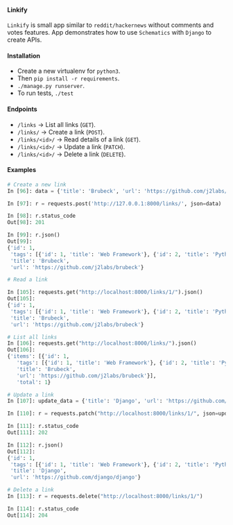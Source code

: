 #### Linkify

`Linkify` is small app similar to `reddit/hackernews` without comments and votes features.
App demonstrates how to use `Schematics` with `Django` to create APIs.

#### Installation

- Create a new virtualenv for `python3`.
- Then `pip install -r requirements`.
- `./manage.py runserver`.
- To run tests, `./test`

#### Endpoints

- `/links` -> List all links (`GET`).
- `/links/` -> Create a link (`POST`).
- `/links/<id>/` -> Read details of a link (`GET`).
- `/links/<id>/` -> Update a link (`PATCH`).
- `/links/<id>/` -> Delete a link (`DELETE`).

#### Examples

```python
# Create a new link
In [96]: data = {'title': 'Brubeck', 'url': 'https://github.com/j2labs/brubeck', 'tags':['Web Framework', 'Python']}

In [97]: r = requests.post('http://127.0.0.1:8000/links/', json=data)

In [98]: r.status_code
Out[98]: 201

In [99]: r.json()
Out[99]:
{'id': 1,
 'tags': [{'id': 1, 'title': 'Web Framework'}, {'id': 2, 'title': 'Python'}],
 'title': 'Brubeck',
 'url': 'https://github.com/j2labs/brubeck'}

# Read a link

In [105]: requests.get("http://localhost:8000/links/1/").json()
Out[105]:
{'id': 1,
 'tags': [{'id': 1, 'title': 'Web Framework'}, {'id': 2, 'title': 'Python'}],
 'title': 'Brubeck',
 'url': 'https://github.com/j2labs/brubeck'}

# List all links
In [106]: requests.get("http://localhost:8000/links/").json()
Out[106]:
{'items': [{'id': 1,
   'tags': [{'id': 1, 'title': 'Web Framework'}, {'id': 2, 'title': 'Python'}],
   'title': 'Brubeck',
   'url': 'https://github.com/j2labs/brubeck'}],
   'total': 1}

# Update a link
In [107]: update_data = {'title': 'Django', 'url': 'https://github.com/django/django'}

In [110]: r = requests.patch("http://localhost:8000/links/1/", json=update_data)

In [111]: r.status_code
Out[111]: 202

In [112]: r.json()
Out[112]:
{'id': 1,
 'tags': [{'id': 1, 'title': 'Web Framework'}, {'id': 2, 'title': 'Python'}],
 'title': 'Django',
 'url': 'https://github.com/django/django'}

# Delete a link
In [113]: r = requests.delete("http://localhost:8000/links/1/")

In [114]: r.status_code
Out[114]: 204
```
